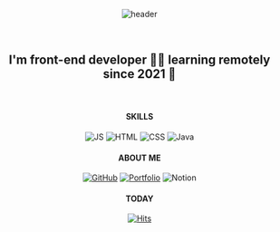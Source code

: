 <div align=center>
  
![header](https://capsule-render.vercel.app/api?type=cylinder&color=9BAEDA&height=150&section=header&text=Welcome%20to%20Areum's%20GitHub&animation=twinkling&fontSize=38&fontColor=E1DB8C)
<!-- ![header](https://capsule-render.vercel.app/api?type=cylinder&color=9FC1A5&height=200&section=header&text=capsule%20render&fontSize=50&fontColor=A8A8A8) -->
<!-- ![header](https://capsule-render.vercel.app/api?type=cylinder&color=9FC1A5&height=200&section=header&text=capsule%20render&fontSize=50&fontColor=E28BB4) -->
<!-- ![header](https://capsule-render.vercel.app/api?type=cylinder&color=DA9BB8&height=200&section=header&text=capsule%20render&fontSize=50&fontColor=E1DB8C) -->
<br>
     
<!-- # Welcome to my GitHub. -->
## I'm front-end developer 👨‍💻 learning remotely since 2021 🚀
<!-- ![I'm Areum, front-end developer 👨‍💻 learning remotely since 2021 🚀](https://arturssmirnovs.github.io/github-profile-readme-generator/images/banner.png) -->
<br>

#### SKILLS  

![JS](https://img.shields.io/badge/JavaScript-F7DF1E?style=flat-square&logo=JavaScript&logoColor=white)
![HTML](https://img.shields.io/badge/HTML5-E34F26?style=flat-square&logo=HTML5&logoColor=white)
![CSS](https://img.shields.io/badge/CSS3-1572B6?style=flat-square&logo=CSS3&logoColor=white)
![Java](https://img.shields.io/badge/Java-007396?style=flat-square&logo=Java&logoColor=white)

#### ABOUT ME  

[![GitHub](https://img.shields.io/badge/GitHub-B0B0B0?style=flat-square&logo=GitHub&logoColor=white)](https://github.com/areumyy)
[![Portfolio](https://img.shields.io/badge/Portfolio-E28BB4?style=flat-square&logo=GoogleFit&logoColor=white)](https://areumyy.com)
![Notion](https://img.shields.io/badge/Notion-000000?style=flat-square&logo=Notion&logoColor=white)  
  
#### TODAY  

[![Hits](https://hits.seeyoufarm.com/api/count/incr/badge.svg?url=https%3A%2F%2Fgithub.com%2Fareumyy&count_bg=%23C1C772&title_bg=%2396B195&icon=&icon_color=%23E7E7E7&title=hits&edge_flat=false)](https://hits.seeyoufarm.com)
  
</div>



<!--
**areumyy/areumyy** is a ✨ _special_ ✨ repository because its `README.md` (this file) appears on your GitHub profile.

Here are some ideas to get you started:

- 🔭 I’m currently working on this page. 
- 🌱 I’m currently learning ...
- 👯 I’m looking to collaborate on ...
- 🤔 I’m looking for help with ...
- 💬 Ask me about ...
- 📫 How to reach me: ...
- 😄 Pronouns: ...
- ⚡ Fun fact: ...
-->

